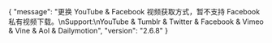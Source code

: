 {
    "message": "更换 YouTube & Facebook 视频获取方式，暂不支持 Facebook 私有视频下载。\nSupport:\nYouTube & Tumblr & Twitter & Facebook & Vimeo & Vine & Aol & Dailymotion",
    "version": "2.6.8"
}